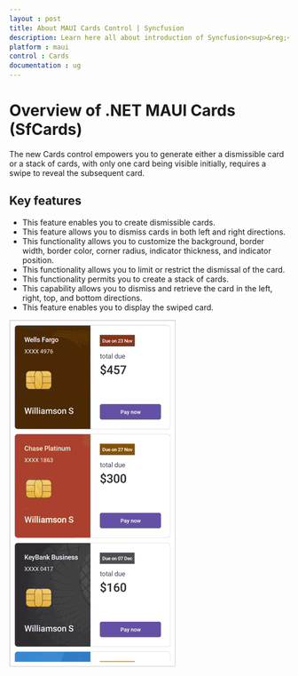 ```yaml
---
layout : post
title: About MAUI Cards Control | Syncfusion
description: Learn here all about introduction of Syncfusion<sup>&reg;</sup> Essential Studio<sup>&reg;</sup> MAUI Cards control, its elements and more.
platform : maui
control : Cards
documentation : ug
---
```


# Overview of .NET MAUI Cards (SfCards)  

The new Cards control empowers you to generate either a dismissible card or a stack of cards, with only one card being visible initially, requires a swipe to reveal the subsequent card.

## Key features

* This feature enables you to create dismissible cards.
* This feature allows you to dismiss cards in both left and right directions.
* This functionality allows you to customize the background, border width, border color, corner radius, indicator thickness, and indicator position.
* This functionality allows you to limit or restrict the dismissal of the card.
* This functionality permits you to create a stack of cards.
* This capability allows you to dismiss and retrieve the card in the left, right, top, and bottom directions.
* This feature enables you to display the swiped card.

![overview in MAUI SfCardLayout](images/maui-card-overview.gif)

